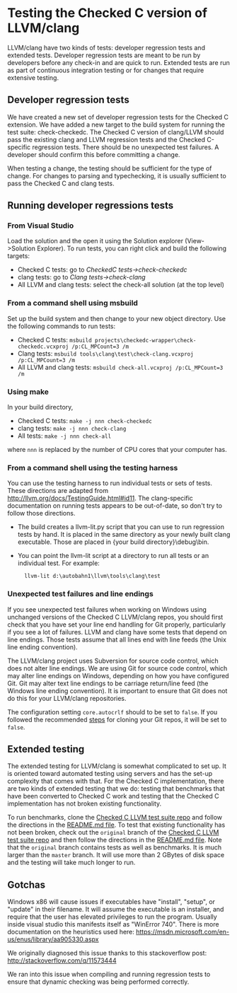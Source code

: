 # Testing the Checked C version of LLVM/clang

LLVM/clang have two kinds of tests: developer regression tests and extended
tests.  Developer regression tests are meant to be run by developers before any
check-in and are quick to run.  Extended tests are run as part of continuous
integration testing or for changes that require extensive testing.

## Developer regression tests

We have created a new set of developer regression tests for the Checked C extension.
We have added a new target to the build system for running the test suite: check-checkedc.
The Checked C version of clang/LLVM should pass the existing clang and LLVM
regression tests and the Checked C-specific regression tests.   There should
be no unexpected test failures.  A developer should confirm this before committing a change.

When testing a change, the testing should be sufficient for the type of change.  For changes
to parsing and typechecking, it is usually sufficient to pass the Checked C and clang tests.

## Running developer regressions tests

### From Visual Studio
Load the solution and the open it using the Solution explorer (View->Solution Explorer).  To run tests, you can right click and build the following targets:

- Checked C tests: go to _CheckedC tests->check-checkedc_
- clang tests: go to _Clang tests->check-clang_
- All LLVM and clang tests: select the check-all solution (at the top level)

### From a command shell using msbuild
Set up the build system and then change to your new object directory.  Use the following commands to run tests:

- Checked C tests: `msbuild projects\checkedc-wrapper\check-checkedc.vcxproj /p:CL_MPCount=3 /m`
- Clang tests: `msbuild tools\clang\test\check-clang.vcxproj /p:CL_MPCount=3 /m`
- All LLVM and clang tests: `msbuild check-all.vcxproj /p:CL_MPCount=3 /m`

### Using make
In your build directory,

- Checked C tests: `make -j nnn check-checkedc`
- clang tests: `make -j nnn check-clang`
- All tests: `make -j nnn check-all`

where `nnn` is replaced by the number of CPU cores that your computer has.

### From a command shell using the testing harness
You can use the testing harness to run individual tests or sets of tests.
These directions are adapted from http://llvm.org/docs/TestingGuide.html#id11.
The clang-specific documentation on running tests appears to be out-of-date, so don't try to follow those directions.  

- The build creates a llvm-lit.py script that you can use to run regression tests by hand.
  It is placed in the same directory as your newly built clang executable.   Those are placed in {your build directory}\debug\bin. 

- You can point the llvm-lit script at a directory to run all tests or an individual test.  For example:

		llvm-lit d:\autobahn1\llvm\tools\clang\test

### Unexpected test failures and line endings

If you see unexpected test failures when working on Windows using unchanged
versions of the Checked C LLVM/clang repos, you should first check that you
have set your line end handling for Git properly, particularly if you see a
lot of failures.  LLVM and clang have some tests that depend on line endings.
Those tests assume that all lines end with line feeds (the Unix line ending
convention).

The LLVM/clang project uses Subversion for source code control, which does not
alter line endings.  We are using Git for source code control, which may alter
line endings on Windows, depending on how you have configured Git.  Git may
alter text line endings to be carriage return/line feed (the Windows line
ending convention).  It is important to ensure that Git does not do this for
your LLVM/clang repositories.

The configuration setting `core.autocrlf` should to be set to `false`. If you
followed the recommended [steps](Setup-and-Build.md) for cloning your Git repos,
it will be set to `false`.

## Extended testing

The extended testing for LLVM/clang is somewhat complicated to set up.  It
is oriented toward automated testing using servers and has the set-up complexity
that comes with that. For the Checked C implementation, there are two kinds
of extended testing that we do: testing that benchmarks that have been converted
to Checked C work and testing that the Checked C implementation has not broken existing functionality.

To run benchmarks, clone the
[Checked C LLVM test suite repo](https://github.com/microsoft/checkedc-llvm-test-suite)
and follow the directions in the
[README.md file](https://github.com/Microsoft/checkedc-llvm-test-suite/blob/master/README.md).
To test that existing functionality has not been broken,
check out the `original` branch of the
[Checked C LLVM test suite repo](https://github.com/microsoft/checkedc-llvm-test-suite)
and then follow the directions in the
[README.md file](https://github.com/Microsoft/checkedc-llvm-test-suite/blob/master/README.md).
Note that the  `original` branch contains tests as well as benchmarks.
It is much larger than the `master` branch.  It will use more than 2 GBytes of disk space
and the testing will take much longer to run.


## Gotchas

Windows x86 will cause issues if executables have "install", "setup", or "update" in
their filename. It will assume the executable is an installer, and require that the user has
elevated privileges to run the program. Usually inside visual studio this manifests itself
as "WinError 740". There is more documentation on the heuristics used here:
https://msdn.microsoft.com/en-us/enus/library/aa905330.aspx

We originally diagnosed this issue thanks to this stackoverflow post:
http://stackoverflow.com/q/11573444

We ran into this issue when compiling and running regression tests to ensure that dynamic
checking was being performed correctly.
